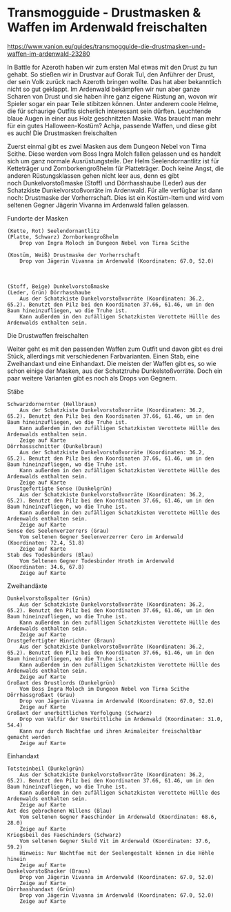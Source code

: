 # Transmogguide - Drustmasken & Waffen im Ardenwald freischalten

https://www.vanion.eu/guides/transmogguide-die-drustmasken-und-waffen-im-ardenwald-23280

In Battle for Azeroth haben wir zum ersten Mal etwas mit den Drust zu tun gehabt. So stießen wir in Drustvar auf Gorak Tul, den Anführer der Drust, der sein Volk zurück nach Azeroth bringen wollte. Das hat aber bekanntlich nicht so gut geklappt. Im Ardenwald bekämpfen wir nun aber ganze Scharen von Drust und sie haben ihre ganz eigene Rüstung an, wovon wir Spieler sogar ein paar Teile stibitzen können. Unter anderem coole Helme, die für schaurige Outfits sicherlich interessant sein dürften. Leuchtende blaue Augen in einer aus Holz geschnitzten Maske. Was braucht man mehr für ein gutes Halloween-Kostüm? Achja, passende Waffen, und diese gibt es auch!
Die Drustmasken freischalten

Zuerst einmal gibt es zwei Masken aus dem Dungeon Nebel von Tirna Scithe. Diese werden vom Boss Ingra Molch fallen gelassen und es handelt sich um ganz normale Ausrüstungsteile. Der Helm Seelendornantlitz ist für Ketteträger und Zornborkengroßhelm für Platteträger. Doch keine Angst, die anderen Rüstungsklassen gehen nicht leer aus, denn es gibt noch Dunkelvorstoßmaske (Stoff) und Dörrhasshaube (Leder) aus der Schatzkiste Dunkelvorstoßvorräte im Ardenwald. Für alle verfügbar ist dann noch: Drustmaske der Vorherrschaft. Dies ist ein Kostüm-Item und wird vom seltenen Gegner Jägerin Vivanna im Ardenwald fallen gelassen.

Fundorte der Masken

    (Kette, Rot) Seelendornantlitz
    (Platte, Schwarz) Zornborkengroßhelm
        Drop von Ingra Moloch im Dungeon Nebel von Tirna Scithe

    (Kostüm, Weiß) Drustmaske der Vorherrschaft
        Drop von Jägerin Vivanna im Ardenwald (Koordinaten: 67.0, 52.0)

 

    (Stoff, Beige) Dunkelvorstoßmaske 
    (Leder, Grün) Dörrhasshaube
        Aus der Schatzkiste Dunkelvorstoßvorräte (Koordinaten: 36.2, 65.2). Benutzt den Pilz bei den Koordinaten 37.66, 61.46, um in den Baum hineinzufliegen, wo die Truhe ist.
        Kann außerdem in den zufälligen Schatzkisten Verottete Hüllle des Ardenwalds enthalten sein.

Die Drustwaffen freischalten

Weiter geht es mit den passenden Waffen zum Outfit und davon gibt es drei Stück, allerdings mit verschiedenen Farbvarianten. Einen Stab, eine Zweihandaxt und eine Einhandaxt. Die meisten der Waffen gibt es, so wie schon einige der Masken, aus der Schatztruhe Dunkelstoßvorräte. Doch ein paar weitere Varianten gibt es noch als Drops von Gegnern.

Stäbe

    Schwarzdornernter (Hellbraun)
        Aus der Schatzkiste Dunkelvorstoßvorräte (Koordinaten: 36.2, 65.2). Benutzt den Pilz bei den Koordinaten 37.66, 61.46, um in den Baum hineinzufliegen, wo die Truhe ist.
        Kann außerdem in den zufälligen Schatzkisten Verottete Hüllle des Ardenwalds enthalten sein.
        Zeige auf Karte
    Dörrhassschnitter (Dunkelbraun)
        Aus der Schatzkiste Dunkelvorstoßvorräte (Koordinaten: 36.2, 65.2). Benutzt den Pilz bei den Koordinaten 37.66, 61.46, um in den Baum hineinzufliegen, wo die Truhe ist.
        Kann außerdem in den zufälligen Schatzkisten Verottete Hüllle des Ardenwalds enthalten sein.
        Zeige auf Karte
    Drustgefertigte Sense (Dunkelgrün)
        Aus der Schatzkiste Dunkelvorstoßvorräte (Koordinaten: 36.2, 65.2). Benutzt den Pilz bei den Koordinaten 37.66, 61.46, um in den Baum hineinzufliegen, wo die Truhe ist.
        Kann außerdem in den zufälligen Schatzkisten Verottete Hüllle des Ardenwalds enthalten sein.
        Zeige auf Karte
    Sense des Seelenverzerrers (Grau)
        Vom seltenen Gegner Seelenverzerrer Cero im Ardenwald (Koordinaten: 72.4, 51.8)
        Zeige auf Karte
    Stab des Todesbinders (Blau)
        Vom Seltenen Gegner Todesbinder Hroth im Ardenwald (Koordinaten: 34.6, 67.8)
        Zeige auf Karte

Zweihandäxte

    Dunkelvorstoßspalter (Grün)
        Aus der Schatzkiste Dunkelvorstoßvorräte (Koordinaten: 36.2, 65.2). Benutzt den Pilz bei den Koordinaten 37.66, 61.46, um in den Baum hineinzufliegen, wo die Truhe ist.
        Kann außerdem in den zufälligen Schatzkisten Verottete Hüllle des Ardenwalds enthalten sein.
        Zeige auf Karte
    Drustgefertigter Hinrichter (Braun)
        Aus der Schatzkiste Dunkelvorstoßvorräte (Koordinaten: 36.2, 65.2). Benutzt den Pilz bei den Koordinaten 37.66, 61.46, um in den Baum hineinzufliegen, wo die Truhe ist.
        Kann außerdem in den zufälligen Schatzkisten Verottete Hüllle des Ardenwalds enthalten sein.
        Zeige auf Karte
    Großaxt des Drustlords (Dunkelgrün)
        Vom Boss Ingra Moloch im Dungeon Nebel von Tirna Scithe
    Dörrhassgroßaxt (Grau)
        Drop von Jägerin Vivanna im Ardenwald (Koordinaten: 67.0, 52.0) 
        Zeige auf Karte
    Großaxt der unerbittlichen Verfolgung (Schwarz)
        Drop von Valfir der Unerbittliche im Ardenwald (Koordinaten: 31.0, 54.4)
        Kann nur durch Nachtfae und ihren Animaleiter freischaltbar gemacht werden
        Zeige auf Karte

Einhandaxt

    Totsteinbeil (Dunkelgrün)
        Aus der Schatzkiste Dunkelvorstoßvorräte (Koordinaten: 36.2, 65.2). Benutzt den Pilz bei den Koordinaten 37.66, 61.46, um in den Baum hineinzufliegen, wo die Truhe ist.
        Kann außerdem in den zufälligen Schatzkisten Verottete Hüllle des Ardenwalds enthalten sein.
        Zeige auf Karte
    Axt des gebrochenen Willens (Blau)
        Vom seltenen Gegner Faeschinder im Ardenwald (Koordinaten: 68.6, 28.0)
        Zeige auf Karte
    Kriegsbeil des Faeschinders (Schwarz)
        Vom seltenen Gegner Skuld Vit im Ardenwald (Koordinaten: 37.6, 59.2)
        Hinweis: Nur Nachtfae mit der Seelengestalt können in die Höhle hinein
        Zeige auf Karte
    Dunkelvorstoßhacker (Braun)
        Drop von Jägerin Vivanna im Ardenwald (Koordinaten: 67.0, 52.0)
        Zeige auf Karte
    Dörrhasshandaxt (Grün)
        Drop von Jägerin Vivanna im Ardenwald (Koordinaten: 67.0, 52.0)
        Zeige auf Karte
